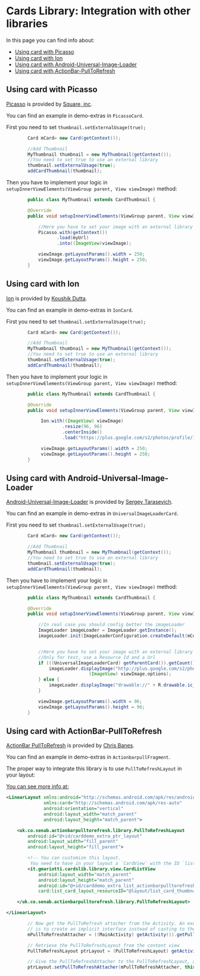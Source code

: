 # Cards Library: Integration with other libraries

In this page you can find info about:

* [Using card with Picasso](#using-card-with-picasso)
* [Using card with Ion](#using-card-with-ion)
* [Using card with Android-Universal-Image-Loader](#using-card-with-android-universal-image-loader)
* [Using card with ActionBar-PullToRefresh](#using-card-with-actionbar-pulltorefresh)

## Using card with Picasso

[Picasso][1] is provided by [Square, inc][2].

You can find an example in demo-extras in `PicassoCard`.

First you need to set  `thumbnail.setExternalUsage(true);`

``` java
        Card mCard= new Card(getContext());

        //Add Thumbnail
        MyThumbnail thumbnail = new MyThumbnail(getContext());
        //You need to set true to use an external library
        thumbnail.setExternalUsage(true);
        addCardThumbnail(thumbnail);
```

Then you have to implement your logic in `setupInnerViewElements(ViewGroup parent, View viewImage)` method:

``` java
        public class MyThumbnail extends CardThumbnail {

        @Override
        public void setupInnerViewElements(ViewGroup parent, View viewImage) {

            //Here you have to set your image with an external library
            Picasso.with(getContext())
                   .load(myUrl)
                   .into((ImageView)viewImage);

            viewImage.getLayoutParams().width = 250;
            viewImage.getLayoutParams().height = 250;
        }
```

## Using card with Ion

[Ion][3] is provided by [Koushik Dutta][4].

You can find an example in demo-extras in `IonCard`.

First you need to set  `thumbnail.setExternalUsage(true);`

``` java
        Card mCard= new Card(getContext());

        //Add Thumbnail
        MyThumbnail thumbnail = new MyThumbnail(getContext());
        //You need to set true to use an external library
        thumbnail.setExternalUsage(true);
        addCardThumbnail(thumbnail);
```

Then you have to implement your logic in `setupInnerViewElements(ViewGroup parent, View viewImage)` method:

``` java
        public class MyThumbnail extends CardThumbnail {

        @Override
        public void setupInnerViewElements(ViewGroup parent, View viewImage) {

             Ion.with((ImageView) viewImage)
                     .resize(96, 96)
                     .centerInside()
                     .load("https://plus.google.com/s2/photos/profile/114432517923423045208?sz=96");

             viewImage.getLayoutParams().width = 250;
             viewImage.getLayoutParams().height = 250;
        }
```


## Using card with Android-Universal-Image-Loader

[Android-Universal-Image-Loader][5] is provided by [Sergey Tarasevich][6].

You can find an example in demo-extras in `UniversalImageLoaderCard`.

First you need to set  `thumbnail.setExternalUsage(true);`

``` java
        Card mCard= new Card(getContext());

        //Add Thumbnail
        MyThumbnail thumbnail = new MyThumbnail(getContext());
        //You need to set true to use an external library
        thumbnail.setExternalUsage(true);
        addCardThumbnail(thumbnail);
```
Then you have to implement your logic in `setupInnerViewElements(ViewGroup parent, View viewImage)` method:

``` java
        public class MyThumbnail extends CardThumbnail {

        @Override
        public void setupInnerViewElements(ViewGroup parent, View viewImage) {

            //In real case you should config better the imageLoader
            ImageLoader imageLoader = ImageLoader.getInstance();
            imageLoader.init(ImageLoaderConfiguration.createDefault(mContext));


            //Here you have to set your image with an external library
            //Only for test, use a Resource Id and a Url
            if (((UniversalImageLoaderCard) getParentCard()).getCount() % 2 == 0) {
                imageLoader.displayImage("http://plus.google.com/s2/photos/profile/114432517923423045208?sz=96",
                               (ImageView) viewImage,options);
            } else {
                imageLoader.displayImage("drawable://" + R.drawable.ic_tris, (ImageView) viewImage,options);
            }

            viewImage.getLayoutParams().width = 96;
            viewImage.getLayoutParams().height = 96;
        }
```


## Using card with ActionBar-PullToRefresh

[ActionBar PullToRefresh][7] is provided by [Chris Banes][8].

You can find an example in demo-extras in `ActionbarpullFragment`.

The proper way to integrate this library is to use `PullToRefreshLayout` in your layout:

[You can see more info at:](https://github.com/chrisbanes/ActionBar-PullToRefresh#pulltorefreshlayout)

``` xml
<LinearLayout xmlns:android="http://schemas.android.com/apk/res/android"
              xmlns:card="http://schemas.android.com/apk/res-auto"
              android:orientation="vertical"
              android:layout_width="match_parent"
              android:layout_height="match_parent">

    <uk.co.senab.actionbarpulltorefresh.library.PullToRefreshLayout
        android:id="@+id/carddemo_extra_ptr_layout"
        android:layout_width="fill_parent"
        android:layout_height="fill_parent">

        <!-- You can customize this layout.
         You need to have in your layout a `CardView` with the ID `list_cardId` -->
        <it.gmariotti.cardslib.library.view.CardListView
            android:layout_width="match_parent"
            android:layout_height="match_parent"
            android:id="@+id/carddemo_extra_list_actionbarpulltorefresh"
            card:list_card_layout_resourceID="@layout/list_card_thumbnail_layout"/>

    </uk.co.senab.actionbarpulltorefresh.library.PullToRefreshLayout>

</LinearLayout>
```

``` java
        // Now get the PullToRefresh attacher from the Activity. An exercise to the reader
        // is to create an implicit interface instead of casting to the concrete Activity
        mPullToRefreshAttacher = ((MainActivity) getActivity()).getPullToRefreshAttacher();

        // Retrieve the PullToRefreshLayout from the content view
        PullToRefreshLayout ptrLayout = (PullToRefreshLayout) getActivity().findViewById(R.id.carddemo_extra_ptr_layout);

        // Give the PullToRefreshAttacher to the PullToRefreshLayout, along with a refresh listener.
        ptrLayout.setPullToRefreshAttacher(mPullToRefreshAttacher, this);
```



 [1]: https://github.com/square/picasso
 [2]: http://square.github.io/
 [3]: https://github.com/koush/ion
 [4]: http://koush.com/
 [5]: https://github.com/nostra13/Android-Universal-Image-Loader
 [6]: http://nostra13android.blogspot.it/
 [7]: https://github.com/chrisbanes/ActionBar-PullToRefresh
 [8]: http://chris.banes.me/